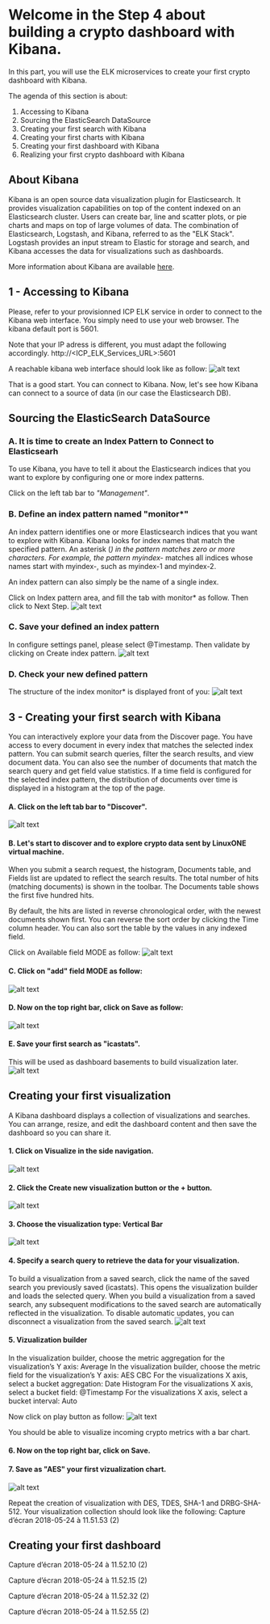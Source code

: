 # Welcome in the Step 4 about building a crypto dashboard with Kibana.

In this part, you will use the ELK microservices to create your first crypto dashboard with Kibana.

The agenda of this section is about:
1. Accessing to Kibana
2. Sourcing the ElasticSearch DataSource
3. Creating your first search with Kibana
4. Creating your first charts with Kibana
5. Creating your first dashboard with Kibana
6. Realizing your first crypto dashboard with Kibana

## About Kibana
Kibana is an open source data visualization plugin for Elasticsearch. It provides visualization capabilities on top of the content indexed on an Elasticsearch cluster. Users can create bar, line and scatter plots, or pie charts and maps on top of large volumes of data. The combination of Elasticsearch, Logstash, and Kibana, referred to as the "ELK Stack". Logstash provides an input stream to Elastic for storage and search, and Kibana accesses the data for visualizations such as dashboards.

More information about Kibana are available [here](https://www.elastic.co/products/kibana).

## 1 - Accessing to Kibana
Please, refer to your provisionned ICP ELK service in order to connect to the Kibana web interface. You simply need to use your web browser. The kibana default port is 5601.

Note that your IP adress is different, you must adapt the following accordingly.
http://<ICP_ELK_Services_URL>:5601

A reachable kibana web interface should look like as follow:
![alt text](https://github.com/guikarai/ELK-CPACF/blob/master/images/Capture%20d%E2%80%99e%CC%81cran%202018-06-20%20a%CC%80%2016.58.10%20(2).png)

That is a good start. You can connect to Kibana. Now, let's see how Kibana can connect to a source of data (in our case the Elasticsearch DB).

## Sourcing the ElasticSearch DataSource

### A. It is time to create an Index Pattern to Connect to Elasticsearh
To use Kibana, you have to tell it about the Elasticsearch indices that you want to explore by configuring one or more index patterns. 

Click on the left tab bar to *"Management"*.

### B. Define an index pattern named "monitor*"
An index pattern identifies one or more Elasticsearch indices that you want to explore with Kibana. Kibana looks for index names that match the specified pattern. An asterisk (*) in the pattern matches zero or more characters. For example, the pattern myindex-* matches all indices whose names start with myindex-, such as myindex-1 and myindex-2.

An index pattern can also simply be the name of a single index.

Click on Index pattern area, and fill the tab with monitor* as follow. 
Then click to Next Step.
![alt text](https://github.com/guikarai/ELK-CPACF/blob/master/images/Capture%20d%E2%80%99%C3%A9cran%202018-05-24%20%C3%A0%2011.44.34%20(2).png)

### C. Save your defined an index pattern
In configure settings panel, please select @Timestamp.
Then validate by clicking on Create index pattern.
![alt text](https://github.com/guikarai/ELK-CPACF/blob/master/images/Capture%20d%E2%80%99%C3%A9cran%202018-05-24%20%C3%A0%2011.46.34%20(2).png)

### D. Check your new defined pattern
The structure of the index monitor* is displayed front of you:
![alt text](https://github.com/guikarai/ELK-CPACF/blob/master/images/Capture%20d%E2%80%99%C3%A9cran%202018-05-24%20%C3%A0%2011.46.45%20(2).png)

## 3 - Creating your first search with Kibana

You can interactively explore your data from the Discover page. You have access to every document in every index that matches the selected index pattern. You can submit search queries, filter the search results, and view document data. You can also see the number of documents that match the search query and get field value statistics. If a time field is configured for the selected index pattern, the distribution of documents over time is displayed in a histogram at the top of the page.

#### A. Click on the left tab bar to "Discover". 
![alt text](https://github.com/guikarai/ELK-CPACF/blob/master/images/Capture%20d%E2%80%99e%CC%81cran%202018-06-20%20a%CC%80%2017.07.05%20(2).png)

#### B. Let's start to discover and to explore crypto data sent by LinuxONE virtual machine.
When you submit a search request, the histogram, Documents table, and Fields list are updated to reflect the search results. The total number of hits (matching documents) is shown in the toolbar. The Documents table shows the first five hundred hits. 

By default, the hits are listed in reverse chronological order, with the newest documents shown first. You can reverse the sort order by clicking the Time column header. You can also sort the table by the values in any indexed field.

Click on Available field MODE as follow:
![alt text](https://github.com/guikarai/ELK-CPACF/blob/master/images/Capture%20d%E2%80%99%C3%A9cran%202018-05-24%20%C3%A0%2011.46.45%20(2).png)

#### C. Click on "add" field MODE as follow:
![alt text](https://github.com/guikarai/ELK-CPACF/blob/master/images/Capture%20d%E2%80%99%C3%A9cran%202018-05-24%20%C3%A0%2011.47.22%20(2).png)

#### D. Now on the top right bar, click on Save as follow:
![alt text](https://github.com/guikarai/ELK-CPACF/blob/master/images/Capture%20d%E2%80%99%C3%A9cran%202018-05-24%20%C3%A0%2011.47.27%20(2).png)

#### E. Save your first search as "icastats". 
This will be used as dashboard basements to build visualization later.
![alt text](https://github.com/guikarai/ELK-CPACF/blob/master/images/Capture%20d%E2%80%99%C3%A9cran%202018-05-24%20%C3%A0%2011.47.40%20(2).png)

## Creating your first visualization
A Kibana dashboard displays a collection of visualizations and searches. You can arrange, resize, and edit the dashboard content and then save the dashboard so you can share it.

#### 1. Click on Visualize in the side navigation.
![alt text](https://github.com/guikarai/ELK-CPACF/blob/master/images/Capture%20d%E2%80%99%C3%A9cran%202018-05-24%20%C3%A0%2011.47.40%20(2).png)

#### 2. Click the Create new visualization button or the + button.
![alt text](https://github.com/guikarai/ELK-CPACF/blob/master/images/Capture%20d%E2%80%99%C3%A9cran%202018-05-24%20%C3%A0%2011.47.40%20(2).png)

#### 3. Choose the visualization type: Vertical Bar
![alt text](https://github.com/guikarai/ELK-CPACF/blob/master/images/Capture%20d%E2%80%99%C3%A9cran%202018-05-24%20%C3%A0%2011.48.41%20(2).png)

#### 4. Specify a search query to retrieve the data for your visualization.
To build a visualization from a saved search, click the name of the saved search you previously saved (icastats). This opens the visualization builder and loads the selected query. When you build a visualization from a saved search, any subsequent modifications to the saved search are automatically reflected in the visualization. To disable automatic updates, you can disconnect a visualization from the saved search.
![alt text](https://github.com/guikarai/ELK-CPACF/blob/master/images/Capture%20d%E2%80%99%C3%A9cran%202018-05-24%20%C3%A0%2011.48.53%20(2).png)

#### 5. Vizualization builder
In the visualization builder, choose the metric aggregation for the visualization’s Y axis: Average
In the visualization builder, choose the metric field for the visualization’s Y axis: AES CBC
For the visualizations X axis, select a bucket aggregation: Date Histogram
For the visualizations X axis, select a bucket field: @Timestamp
For the visualizations X axis, select a bucket interval: Auto

Now click on play button as follow:
![alt text](https://github.com/guikarai/ELK-CPACF/blob/master/images/Capture%20d%E2%80%99%C3%A9cran%202018-05-24%20%C3%A0%2011.49.17%20(2).png)

You should be able to visualize incoming crypto metrics with a bar chart.

#### 6. Now on the top right bar, click on Save.

#### 7. Save as "AES" your first vizualization chart.
![alt text](https://github.com/guikarai/ELK-CPACF/blob/master/images/Capture%20d%E2%80%99%C3%A9cran%202018-05-24%20%C3%A0%2011.47.40%20(2).png)

Repeat the creation of visualization with DES, TDES, SHA-1 and DRBG-SHA-512. Your visualization collection should look like the following:
Capture d’écran 2018-05-24 à 11.51.53 (2)

## Creating your first dashboard

Capture d’écran 2018-05-24 à 11.52.10 (2)

Capture d’écran 2018-05-24 à 11.52.15 (2)

Capture d’écran 2018-05-24 à 11.52.32 (2)

Capture d’écran 2018-05-24 à 11.52.55 (2)
